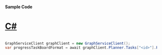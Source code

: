 #### Sample Code
# [C#](#tab/Csharp)

```C#

GraphServiceClient graphClient = new GraphServiceClient();
var progressTaskBoardFormat = await graphClient.Planner.Tasks["<id>"].ProgressTaskBoardFormat.Request().GetAsync();

```